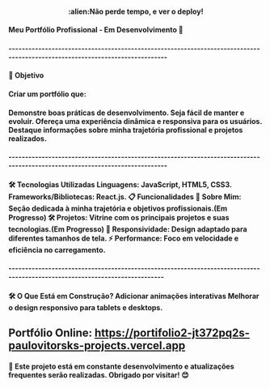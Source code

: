 <h4 align="center";>
:alien:Não perde tempo, e ver o deploy!
<h4> Meu Portfólio Profissional - Em Desenvolvimento 🚧
<h4/>
----------------------------------------------------------------------------------------------------------------------------

<h4>🎯 Objetivo<h4/>
Criar um portfólio que:

<h4>Demonstre boas práticas de desenvolvimento.
Seja fácil de manter e evoluir.
Ofereça uma experiência dinâmica e responsiva para os usuários.
Destaque informações sobre minha trajetória profissional e projetos realizados.
 <h4/>
----------------------------------------------------------------------------------------------------------------------------

<h4>🛠️ Tecnologias Utilizadas
Linguagens: JavaScript, HTML5, CSS3.
Frameworks/Bibliotecas: React.js.
📋 Funcionalidades 
📖 Sobre Mim: Seção dedicada à minha trajetória e objetivos profissionais.(Em Progresso)
🛠️ Projetos: Vitrine com os principais projetos e suas tecnologias.(Em Progresso)
📱 Responsividade: Design adaptado para diferentes tamanhos de tela.
⚡ Performance: Foco em velocidade e eficiência no carregamento.<h4/>
---------------------------------------------------------------------------------------------------------------------------

<h4>🛠️ O Que Está em Construção?
Adicionar animações interativas
Melhorar o design responsivo para tablets e desktops.

Portfólio Online: https://portifolio2-jt372pq2s-paulovitorsks-projects.vercel.app<h4/>
--------------------------------------------------------------------------------------------------------------------------

<h4>🚧 Este projeto está em constante desenvolvimento e atualizações frequentes serão realizadas. Obrigado por visitar! 😊<h4/>

